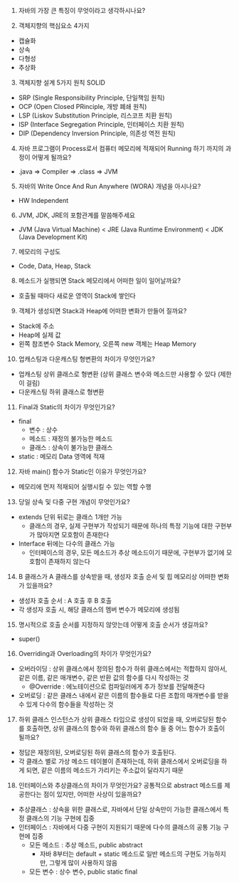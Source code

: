 1. 자바의 가장 큰 특징이 무엇이라고 생각하시나요?

2. 객체지향의 핵심요소 4가지
- 캡슐화
- 상속
- 다형성
- 추상화

3. 객체지향 설계 5가지 원칙 SOLID
- SRP (Single Responsibility Principle, 단일책임 원칙)
- OCP (Open Closed PRinciple, 개방 폐쇄 원칙)
- LSP (Liskov Substitution Principle, 리스코프 치환 원칙)
- ISP (Interface Segregation Principle, 인터페이스 치환 원칙)
- DIP (Dependency Inversion Principle, 의존성 역전 원칙)

4. 자바 프로그램이 Process로서 컴퓨터 메모리에 적재되어 Running 하기 까지의 과정이 어떻게 될까요?
- .java => Compiler => .class => JVM

5. 자바의 Write Once And Run Anywhere (WORA) 개념을 아시나요?
- HW Independent

6. JVM, JDK, JRE의 포함관계를 말씀해주세요
- JVM (Java Virtual Machine) < JRE (Java Runtime Environment) < JDK (Java Development Kit)

7. 메모리의 구성도
- Code, Data, Heap, Stack

8. 메소드가 실행되면 Stack 메모리에서 어떠한 일이 일어날까요?
- 호출될 때마다 새로운 영역이 Stack에 쌓인다
  
9. 객체가 생성되면 Stack과 Heap에 어떠한 변화가 만들어 질까요?
- Stack에 주소
- Heap에 실제 값
- 왼쪽 참조변수 Stack Memory, 오른쪽 new 객체는 Heap Memory

10. 업캐스팅과 다운캐스팅 형변환의 차이가 무엇인가요? 
- 업캐스팅 상위 클래스로 형변환 (상위 클래스 변수와 메소드만 사용할 수 있다 (제한이 걸림)
- 다운캐스팅 하위 클래스로 형변환

11. Final과 Static의 차이가 무엇인가요?
- final
  - 변수 : 상수
  - 메소드 : 재정의 불가능한 메소드
  - 클래스 : 상속이 불가능한 클래스
- static : 메모리 Data 영역에 적재

12. 자바 main() 함수가 Static인 이유가 무엇인가요?
- 메모리에 먼저 적재되어 실행시킬 수 있는 역할 수행

13. 당일 상속 및 다중 구현 개념이 무엇인가요?
- extends 단위 뒤로는 클래스 1개만 가능
  - 클래스의 경우, 실제 구현부가 작성되기 때문에 하나의 특정 기능에 대한 구현부가 많아지면 모호함이 존재한다
- Interface 뒤에는 다수의 클래스 가능
  - 인터페이스의 경우, 모든 메소드가 추상 메소드이기 때문에, 구현부가 없기에 모호함이 존재하지 않는다

14. B 클래스가 A 클래스를 상속받을 때, 생성자 호출 순서 및 힙 메모리상 어떠한 변화가 있을까요?
- 생성자 호출 순서 : A 호출 후 B 호출
- 각 생성자 호출 시, 해당 클래스의 멤버 변수가 메모리에 생성됨

15. 명시적으로 호출 순서를 지정하지 않앗는데 어떻게 호출 순서가 생길까요?
- super()

16. Overriding과 Overloading의 차이가 무엇인가요?
* 오버라이딩 : 상위 클래스에서 정의된 함수가 하위 클래스에서는 적합하지 않아서, 같은 이름, 같은 매개변수, 같은 반환 값의 함수를 다시 작성하는 것
  * @Override : 에노테이션으로 컴파일러에게 추가 정보를 전달해준다
* 오버로딩 : 같은 클래스 내에서 같은 이름의 함수들로 다른 조합의 매개변수를 받을 수 있게 다수의 함수들을 작성하는 것

17. 하위 클래스 인스턴스가 상위 클래스 타입으로 생성이 되었을 때, 오버로딩된 함수를 호출하면, 상위 클래스의 함수와 하위 클래스의 함수 들 중 어느 함수가 호출이 될까요?
* 정답은 재정의된, 오버로딩된 하위 클래스의 함수가 호출된다.
* 각 클래스 별로 가상 메소드 테이블이 존재하는데, 하위 클래스에서 오버로딩을 하게 되면, 같은 이름의 메소드가 가리키는 주소값이 달라지기 때문

18. 인터페이스와 추상클래스의 차이가 무엇인가요? 공통적으로 abstract 메소드를 제공한다는 점이 있지만, 어떠한 사상이 있을까요?
- 추상클래스 : 상속을 위한 클래스로, 자바에서 단일 상속만이 가능한 클래스에서 특정 클래스의 기능 구현에 집중
- 인터페이스 : 자바에서 다중 구현이 지원되기 때문에 다수의 클래스의 공통 기능 구현에 집중
  - 모든 메소드 : 추상 메소드, public abstract
    - 자바 8부터는 default + static 메소드로 일반 메소드의 구현도 가능하지만, 그렇게 많이 사용하지 않음
  - 모든 변수 : 상수 변수, public static final
